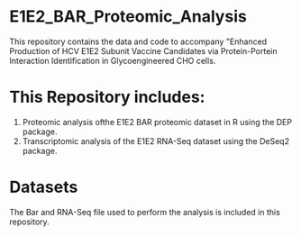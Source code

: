 # E1E2_BAR_Proteomic_Analysis
This repository contains the data and code to accompany "Enhanced Production of HCV E1E2 Subunit Vaccine Candidates via Protein-Portein Interaction Identification in Glycoengineered CHO cells. 

# This Repository includes:
1) Proteomic analysis ofthe E1E2 BAR proteomic dataset in R using the DEP package.
2) Transcriptomic analysis of the E1E2 RNA-Seq dataset using the DeSeq2 package.

# Datasets
The Bar and RNA-Seq file used to perform the analysis is included in this repository. 


